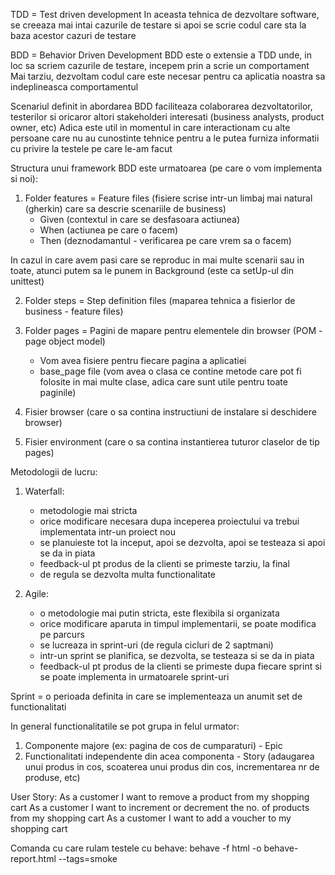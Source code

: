 TDD = Test driven development
In aceasta tehnica de dezvoltare software, se creeaza mai intai cazurile de testare si apoi 
se scrie codul care sta la baza acestor cazuri de testare

BDD = Behavior Driven Development
BDD este o extensie a TDD unde, in loc sa scriem cazurile de testare, incepem prin a scrie un comportament
Mai tarziu, dezvoltam codul care este necesar pentru ca aplicatia noastra sa indeplineasca comportamentul

Scenariul definit in abordarea BDD faciliteaza colaborarea dezvoltatorilor, testerilor si oricaror altori 
stakeholderi interesati (business analysts, product owner, etc)
Adica este util in momentul in care interactionam cu alte persoane care nu au cunostinte tehnice 
pentru a le putea furniza informatii cu privire la testele pe care le-am facut


Structura unui framework BDD este urmatoarea (pe care o vom implementa si noi):

1. Folder features = Feature files (fisiere scrise intr-un limbaj mai natural (gherkin) care 
sa descrie scenariile de business)
   - Given (contextul in care se desfasoara actiunea)
   - When (actiunea pe care o facem)
   - Then (deznodamantul - verificarea pe care vrem sa o facem)

In cazul in care avem pasi care se reproduc in mai multe scenarii sau in toate, 
atunci putem sa le punem in Background (este ca setUp-ul din unittest)

2. Folder steps = Step definition files (maparea tehnica a fisierlor de business - feature files)

3. Folder pages = Pagini de mapare pentru elementele din browser (POM - page object model)
    - Vom avea fisiere pentru fiecare pagina a aplicatiei
    - base_page file (vom avea o clasa ce contine metode care pot fi folosite in mai multe clase, 
      adica care sunt utile pentru toate paginile)

4. Fisier browser (care o sa contina instructiuni de instalare si deschidere browser)

5. Fisier environment (care o sa contina instantierea tuturor claselor de tip pages)



Metodologii de lucru:

1. Waterfall: 
   - metodologie mai stricta
   - orice modificare necesara dupa inceperea proiectului va trebui implementata intr-un proiect nou 
   - se planuieste tot la inceput, apoi se dezvolta, apoi se testeaza si apoi se da in piata
   - feedback-ul pt produs de la clienti se primeste tarziu, la final
   - de regula se dezvolta multa functionalitate

2. Agile:
    - o metodologie mai putin stricta, este flexibila si organizata
    - orice modificare aparuta in timpul implementarii, se poate modifica pe parcurs
    - se lucreaza in sprint-uri (de regula cicluri de 2 saptmani)
    - intr-un sprint se planifica, se dezvolta, se testeaza si se da in piata
    - feedback-ul pt produs de la clienti se primeste dupa fiecare sprint si 
    se poate implementa in urmatoarele sprint-uri

Sprint = o perioada definita in care se implementeaza un anumit set de functionalitati

In general functionalitatile se pot grupa in felul urmator:
1. Componente majore (ex: pagina de cos de cumparaturi) - Epic
2. Functionalitati independente din acea componenta - Story
(adaugarea unui produs in cos, scoaterea unui produs din cos, incrementarea nr de produse, etc)

User Story:
As a customer I want to remove a product from my shopping cart
As a customer I want to increment or decrement the no. of products from my shopping cart
As a customer I want to add a voucher to my shopping cart

Comanda cu care rulam testele cu behave: behave -f html -o behave-report.html --tags=smoke
